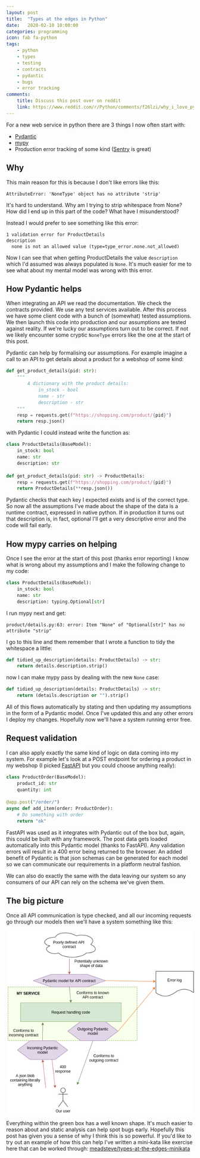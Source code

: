```yaml
---
layout: post
title:  "Types at the edges in Python"
date:   2020-02-10 10:00:00
categories: programming
icon: fab fa-python
tags:
    - python
    - types
    - testing
    - contracts
    - pydantic
    - bugs
    - error tracking
comments:
    title: Discuss this post over on reddit
    link: https://www.reddit.com/r/Python/comments/f26lzi/why_i_love_pydantic_so_much/
---
```


For a new web service in python there are 3 things I now often start
with:
 * [Pydantic][website-pydantic]
 * [mypy][website-mypy]
 * Production error tracking of some kind ([Sentry][website-sentry] is great)
 
## Why
This main reason for this is because I don't like errors like this:

```
AttributeError: 'NoneType' object has no attribute 'strip'
```

It's hard to understand. Why am I trying to strip whitespace from None?
How did I end up in this part of the code? What have I misunderstood?

Instead I would prefer to see something like this error:

```
1 validation error for ProductDetails
description
  none is not an allowed value (type=type_error.none.not_allowed)
```

Now I can see that when getting ProductDetails the value `description` 
which I'd assumed was always populated is `None`. It's much easier
for me to see what about my mental model was wrong with this error.

## How Pydantic helps
When integrating an API we read the documentation. 
We check the contracts provided. We use any test services available.
After this process we have some client code with a bunch of (somewhat)
tested assumptions. We then launch this code into production and our
assumptions are tested against reality. If we're lucky our assumptions
turn out to be correct. If not we likely encounter some
cryptic `NoneType` errors like the one at the start of this post.

Pydantic can help by formalising our assumptions. For example
imagine a call to an API to get details about a product for a webshop
of some kind:

```python
def get_product_details(pid: str):
    """
        A dictionary with the product details:
            in_stock - bool
            name - str
            description - str
    """
    resp = requests.get(f"https://shopping.com/product/{pid}")
    return resp.json()
```

with Pydantic I could instead write the function as:

```python
class ProductDetails(BaseModel):
    in_stock: bool
    name: str
    description: str

def get_product_details(pid: str) -> ProductDetails:
    resp = requests.get(f"https://shopping.com/product/{pid}")
    return ProductDetails(**resp.json())
```

Pydantic checks that each key I expected exists and is of the correct 
type. So now all the assumptions I've made about
the shape of the data is a runtime contract, expressed in native
python. If in production it turns out that description is, in fact, 
optional I'll get a very descriptive error and the code will fail early.

## How mypy carries on helping
Once I see the error at the start of this post (thanks error reporting) I
know what is wrong about my assumptions and I make the following change to 
my code:

```python
class ProductDetails(BaseModel):
    in_stock: bool
    name: str
    description: typing.Optional[str]
```

I run mypy next and get:
```
product/details.py:63: error: Item "None" of "Optional[str]" has no attribute "strip"
```
I go to this line and them remember that I wrote a function to tidy the
whitespace a little:

```python
def tidied_up_description(details: ProductDetails) -> str:
    return details.description.strip()
```

now I can make mypy pass by dealing with the new `None` case:

```python
def tidied_up_description(details: ProductDetails) -> str:
    return (details.description or "").strip()
```

All of this flows automatically by stating and then updating my
assumptions in the form of a Pydantic model. Once I've updated
this and any other errors I deploy my changes. Hopefully now 
we'll have a system running error free.

## Request validation

I can also apply exactly the same kind of logic on data coming
into my system. For example let's look at a POST endpoint for
ordering a product in my webshop (I picked [FastAPI][website-fastapi]
but you could choose anything really):
```python
class ProductOrder(BaseModel):
    product_id: str
    quantity: int

@app.post("/order/")
async def add_item(order: ProductOrder):
    # Do something with order
    return "ok"
```
FastAPI was used as it integrates with Pydantic out of the box
but, again, this could be built with any framework. The post data 
gets loaded automatically into this Pydantic model (thanks to FastAPI). 
Any validation errors will result in a 400 error being returned to the browser. 
An added benefit of Pydantic is that json schemas can be generated for each model 
so we can communicate our requirements in a platform neutral fashion.

We can also do exactly the same with the data leaving our system
so any consumers of our API can rely on the schema we've
given them.

## The big picture
Once all API communication is type checked, and all our incoming
requests go through our models then we'll have a system something 
like this:

![System diagram showing pydantic at interfaces with the outside world](/images/2020-02-10-types-at-the-edges-in-python/types-at-the-edges.png)

Everything within the green box has a well known shape. It's much
easier to reason about and static analysis can help spot bugs early. 
Hopefully this post has given you a sense of why I think this is so powerful.
If you'd like to try out an example of how this can help I've
written a mini-kata like exercise here that can be worked through:
[meadsteve/types-at-the-edges-minikata][github-worked-example]


[website-pydantic]: https://pydantic-docs.helpmanual.io/
[website-mypy]: http://mypy-lang.org/
[website-sentry]: https://sentry.io/welcome/
[website-fastapi]: https://fastapi.tiangolo.com/
[github-worked-example]: https://github.com/meadsteve/types-at-the-edges-minikata